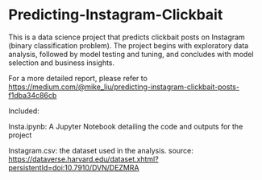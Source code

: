 # Predicting-Instagram-Clickbait

This is a data science project that predicts clickbait posts on Instagram (binary classification problem). The project begins with exploratory data analysis, followed by model testing and tuning, and concludes with model selection and business insights.

For a more detailed report, please refer to https://medium.com/@mike_liu/predicting-instagram-clickbait-posts-f1dba34c86cb

Included: 

Insta.ipynb: A Jupyter Notebook detailing the code and outputs for the project

Instagram.csv: the dataset used in the analysis. source: https://dataverse.harvard.edu/dataset.xhtml?persistentId=doi:10.7910/DVN/DEZMRA 
